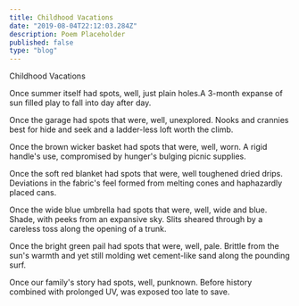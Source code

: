 ```yaml
---
title: Childhood Vacations 
date: "2019-08-04T22:12:03.284Z"
description: Poem Placeholder 
published: false
type: "blog"
---
```


Childhood Vacations 

Once summer itself had spots, well, 
just plain holes.A 3-month expanse
of sun filled play to fall into day after day. 

Once the garage had spots that were, well, 
unexplored. Nooks and crannies best for hide 
and seek and a ladder-less loft worth the climb. 

Once the brown wicker basket had spots that were, well, 
worn. A rigid handle's use, compromised 
by hunger's bulging picnic supplies. 

Once the soft red blanket had spots that were, well 
toughened dried drips. Deviations in the fabric's feel 
formed from melting cones and haphazardly placed cans. 

Once the wide blue umbrella had spots that were, well, 
wide and blue. Shade, with peeks from an expansive sky. 
Slits sheared through by a careless toss along the opening of a trunk. 

Once the bright green pail had spots that were, well, 
pale. Brittle from the sun's warmth and yet still molding 
wet cement-like sand along the pounding surf. 

Once our family's story had spots, well, 
punknown. 
Before history combined with prolonged UV, was exposed too late to save. 